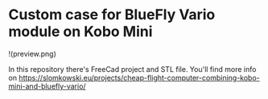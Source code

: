 # Custom case for BlueFly Vario module on Kobo Mini

!(preview.png)

In this repository there's FreeCad project and STL file. You'll find more info on
https://slomkowski.eu/projects/cheap-flight-computer-combining-kobo-mini-and-bluefly-vario/

